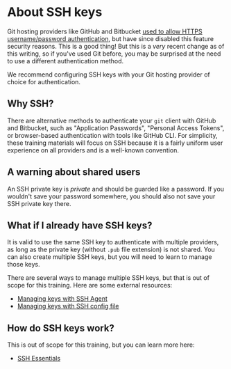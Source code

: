 # About SSH keys

Git hosting providers like GitHub and Bitbucket [used to allow HTTPS
username/password authentication](https://github.blog/changelog/2021-08-12-git-password-authentication-is-shutting-down/),
but have since disabled this feature security reasons. This is a good thing!
But this is a _very_ recent change as of this writing, so if you've used Git
before, you may be surprised at the need to use a different authentication
method.

We recommend configuring SSH keys with your Git hosting provider of choice for
authentication.


## Why SSH?

There are alternative methods to authenticate your `git` client with GitHub and
Bitbucket, such as "Application Passwords", "Personal Access Tokens", or
browser-based authentication with tools like GitHub CLI. For simplicity, these
training materials will focus on SSH because it is a fairly uniform user
experience on all providers and is a well-known convention.


## A warning about shared users

An SSH private key is _private_ and should be guarded like a password. If you
wouldn't save your password somewhere, you should also not save your SSH
private key there.


## What if I already have SSH keys?

It is valid to use the same SSH key to authenticate with multiple providers, as
long as the private key (without `.pub` file extension) is not shared. You can
also create multiple SSH keys, but you will need to learn to manage those keys.

There are several ways to manage multiple SSH keys, but that is out of scope
for this training. Here are some external resources:

* [Managing keys with SSH Agent](https://docs.github.com/en/authentication/connecting-to-github-with-ssh/generating-a-new-ssh-key-and-adding-it-to-the-ssh-agent#adding-your-ssh-key-to-the-ssh-agent)
* [Managing keys with SSH config file](https://stackoverflow.com/questions/3225862/multiple-github-accounts-ssh-config)


## How do SSH keys work?

This is out of scope for this training, but you can learn more here:

* [SSH Essentials](https://www.digitalocean.com/community/tutorials/ssh-essentials-working-with-ssh-servers-clients-and-keys)
